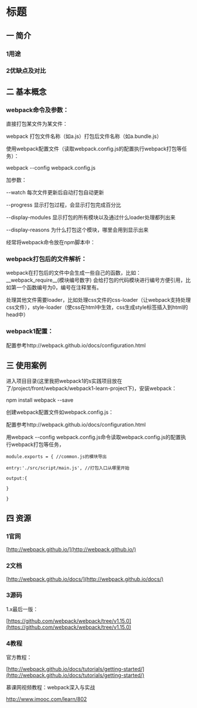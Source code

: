 # 标题

## 一 简介

### 1用途

### 2优缺点及对比

## 二 基本概念

### webpack命令及参数：

直接打包某文件为某文件：

webpack 打包文件名称（如a.js）打包后文件名称（如a.bundle.js）



使用webpack配置文件（读取webpack.config.js的配置执行webpack打包等任务）：

webpack --config webpack.config.js



加参数：

--watch  每次文件更新后自动打包自动更新

--progress  显示打包过程，会显示打包完成百分比

--display-modules 显示打包的所有模块以及通过什么loader处理都列出来

--display-reasons 为什么打包这个模块，哪里会用到显示出来



经常将webpack命令放在npm脚本中：



### webpack打包后的文件解析：

webpack在打包后的文件中会生成一些自己的函数，比如：\_\_webpack\_require\_\_\(模块编号数字\) 会给打包的代码模块进行编号方便引用，比如第一个函数编号为0，编号在注释里有。



处理其他文件需要loader，比如处理css文件的css-loader（让webpack支持处理css文件），style-loader（使css在html中生效，css生成style标签插入到html的head中）



### webpack1配置：

配置参考http://webpack.github.io/docs/configuration.html



## 三 使用案例



进入项目目录\(这里我把webpack1的s实践项目放在了/project/front/webpack/webpack1-learn-project下\)，安装webpack：

npm install webpack --save



创建webpack配置文件如webpack.config.js：

配置参考http://webpack.github.io/docs/configuration.html



用webpack --config webpack.config.js命令读取webpack.config.js的配置执行webpack打包等任务，

`module.exports = { //common.js的模块导出`

`entry:'./src/script/main.js', //打包入口从哪里开始`

`output:{`

`}`

`}`





## 四 资源

### 1官网

[http://webpack.github.io/](http://webpack.github.io/)

### 2文档

[http://webpack.github.io/docs/](http://webpack.github.io/docs/)

### 3源码

1.x最后一版：

[https://github.com/webpack/webpack/tree/v1.15.0](https://github.com/webpack/webpack/tree/v1.15.0)

### 4教程

官方教程：

[http://webpack.github.io/docs/tutorials/getting-started/](http://webpack.github.io/docs/tutorials/getting-started/)

慕课网视频教程：webpack深入与实战

http://www.imooc.com/learn/802



